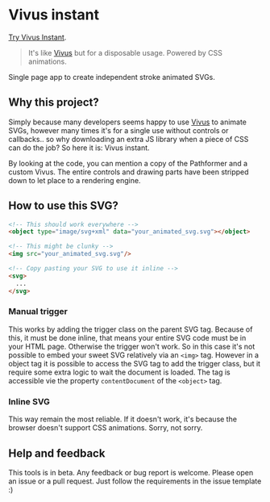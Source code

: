 # Vivus instant

[Try Vivus Instant](https://maxwellito.github.io/vivus-instant).

> It's like [Vivus](https://maxwellito.github.io/vivus) but for a disposable usage. Powered by CSS animations.

Single page app to create independent stroke animated SVGs.

## Why this project?

Simply because many developers seems happy to use [Vivus](https://maxwellito.github.io/vivus) to animate SVGs, however many times it's for a single use without controls or callbacks.. so why downloading an extra JS library when a piece of CSS can do the job? So here it is: Vivus instant.

By looking at the code, you can mention a copy of the Pathformer and a custom Vivus. The entire controls and drawing parts have been stripped down to let place to a rendering engine.

## How to use this SVG?

```html
<!-- This should work everywhere -->
<object type="image/svg+xml" data="your_animated_svg.svg"></object>

<!-- This might be clunky -->
<img src="your_animated_svg.svg"/>

<!-- Copy pasting your SVG to use it inline -->
<svg>
  ...
</svg>
```

### Manual trigger

This works by adding the trigger class on the parent SVG tag. Because of this, it must be done inline, that means your entire SVG code must be in your HTML page. Otherwise the trigger won't work.
So in this case it's not possible to embed your sweet SVG relatively via an `<img>` tag. However in a object tag it is possible to access the SVG tag to add the trigger class, but it require some extra logic to wait the document is loaded. The tag is accessible vie the property `contentDocument` of the `<object>` tag.

### Inline SVG

This way remain the most reliable. If it doesn't work, it's because the browser doesn't support CSS animations. Sorry, not sorry.

## Help and feedback

This tools is in beta. Any feedback or bug report is welcome. Please open an issue or a pull request. Just follow the requirements in the issue template :)
